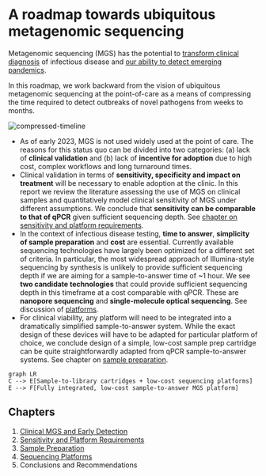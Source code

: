 # A roadmap towards ubiquitous metagenomic sequencing

Metagenomic sequencing (MGS) has the potential to [transform clinical diagnosis](https://www.nature.com/articles/s41576-019-0113-7) of infectious disease and [our ability to detect emerging pandemics](https://blogs.scientificamerican.com/observations/how-to-snuff-out-the-next-pandemic/).

In this roadmap, we work backward from the vision of ubiquitous metagenomic sequencing at the point-of-care as a means of compressing the time required to detect outbreaks of novel pathogens from weeks to months.



![compressed-timeline](https://user-images.githubusercontent.com/106965942/226424152-81c794be-19a9-40f8-826e-1c7dc76eb8a7.png)

- As of early 2023, MGS is not used widely used at the point of care. The reasons for this status quo can be divided into two categories: (a) lack of **clinical validation** and (b) lack of **incentive for adoption** due to high cost, complex workflows and long turnaround times.
- Clinical validation in terms of **sensitivity, specificity and impact on treatment** will be necessary to enable adoption at the clinic. In this report we review the literature assessing the use of MGS on clinical samples and quantitatively model clinical sensitivity of MGS under different assumptions. We conclude that **sensitivity can be comparable to that of qPCR** given sufficient sequencing depth. See [chapter on sensitivity and platform requirements](http://sequencing-roadmap.org/sensitivity).
- In the context of infectious disease testing, **time to answer**, **simplicity of sample preparation** and **cost** are essential. Currently available sequencing technologies have largely been optimized for a different set of criteria. In particular, the most widespread approach of Illumina-style sequencing by synthesis is unlikely to provide sufficient sequencing depth if we are aiming for a sample-to-answer time of ~1 hour. We see **two candidate technologies** that could provide sufficient sequencing depth in this timeframe at a cost comparable with qPCR. These are **nanopore sequencing** and **single-molecule optical sequencing**. See discussion of [platforms](https://escherbach.github.io/seq-roadmap/platforms).
- For clinical viability, any platform will need to be integrated into a dramatically simplified sample-to-answer system. While the exact design of these devices will have to be adapted for particular platform of choice, we conclude design of a simple, low-cost sample prep cartridge can be quite straightforwardly adapted from qPCR sample-to-answer systems. See chapter on [sample preparation](http://sequencing-roadmap.org/sample-prep).


```mermaid
graph LR
C --> E[Sample-to-library cartridges + low-cost sequencing platforms]
E --> F[Fully integrated, low-cost sample-to-answer MGS platform]
```

## Chapters

1. [Clinical MGS and Early Detection](http://sequencing-roadmap.org/early-detection)
2. [Sensitivity and Platform Requirements](http://sequencing-roadmap.org/sensitivity)
3. [Sample Preparation](http://sequencing-roadmap.org/sample-prep)
4. [Sequencing Platforms](platforms)
5. Conclusions and Recommendations
